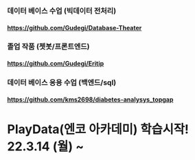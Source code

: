 ### 데이터 베이스 수업 (빅데이터 전처리)
#### https://github.com/Gudegi/Database-Theater

### 졸업 작품 (쳇봇/프론트엔드)
#### https://github.com/Gudegi/Eritip

### 데이터 베이스 응용 수업 (백엔드/sql)
#### https://github.com/kms2698/diabetes-analysys_topgap

# PlayData(엔코 아카데미) 학습시작! 22.3.14 (월) ~
<!--
**ji-hun-choi/ji-hun-choi** is a ✨ _special_ ✨ repository because its `README.md` (this file) appears on your GitHub profile.

Here are some ideas to get you started:

- 🔭 I’m currently working on ...
- 🌱 I’m currently learning ...
- 👯 I’m looking to collaborate on ...
- 🤔 I’m looking for help with ...
- 💬 Ask me about ...
- 📫 How to reach me: ...
- 😄 Pronouns: ...
- ⚡ Fun fact: ...
-->
